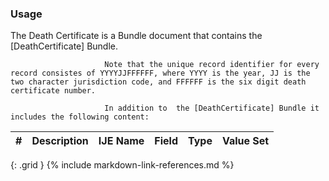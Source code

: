 ### Usage
The Death Certificate is a Bundle document that contains the [DeathCertificate] Bundle.

                         Note that the unique record identifier for every record consistes of YYYYJJFFFFFF, where YYYY is the year, JJ is the two character jurisdiction code, and FFFFFF is the six digit death certificate number.

                         In addition to  the [DeathCertificate] Bundle it includes the following content:
                         

| **#** |  **Description**   |  **IJE Name**   |  **Field**  |  **Type**  | **Value Set**  |
| ---------| ------------- | ------------ | -------------- | -------- | -------- |
{: .grid }
{% include markdown-link-references.md %}
